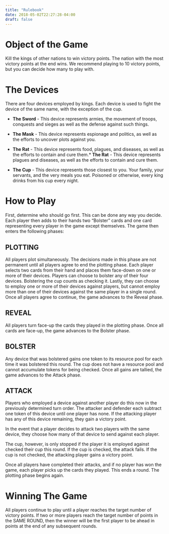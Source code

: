 ```yaml
---
title: "Rulebook"
date: 2018-05-02T22:27:28-04:00
draft: false
---
```


# Object of the Game

Kill the kings of other nations to win victory points. The nation with the most victory points at the end wins. We recommend playing to 10 victory points, but you can decide how many to play with.

# The Devices

There are four devices employed by kings. Each device is used to fight the device of the same name, with the exception of the cup.  
	
* **The Sword** - This device represents armies, the movement of troops, conquests and sieges as well as the defense against such things.
		
* **The Mask** - This device represents espionage and politics, as well as the efforts to uncover plots against you.  
		
* **The Rat** - This device represents food, plagues, and diseases, as well as the efforts to contain and cure them.* **The Rat** - This device represents plagues and diseases, as well as the efforts to contain and cure them.

* **The Cup** - This device represents those closest to you. Your family, your servants, and the very meals you eat. Poisoned or otherwise, every king drinks from his cup every night.

# How to Play
First, determine who should go first. This can be done any way you decide. Each player then adds to their hands two “Bolster” cards and one card representing every player in the game except themselves. The game then enters the following phases:
	
## **PLOTTING**

All players plot simultaneously. The decisions made in this phase are not permanent until all players agree to end the plotting phase. Each player selects two cards from their hand and places them face-down on one or more of their devices. Players can choose to bolster any of their four devices. Bolstering the cup counts as checking it. Lastly, they can choose to employ one or more of their devices against players, but cannot employ more than one of their devices against the same player in a single round. Once all players agree to continue, the game advances to the Reveal phase.
	
## **REVEAL**

All players turn face-up the cards they played in the plotting phase. Once all cards are face-up, the game advances to the Bolster phase.

## **BOLSTER**

Any device that was bolstered gains one token to its resource pool for each time it was bolstered this round. The cup does not have a resource pool and cannot accumulate tokens for being checked. Once all gains are tallied, the game advances to the Attack phase.

## **ATTACK**

Players who employed a device against another player do this now in the previously determined turn order. The attacker and defender each subtract one token of this device until one player has none. If the attacking player has any of this device remaining, they gain a victory point.

In the event that a player decides to attack two players with the same device, they choose how many of that device to send against each player.
	
The cup, however, is only stopped if the player it is employed against checked their cup this round. If the cup is checked, the attack fails. If the cup is not checked, the attacking player gains a victory point. 

Once all players have completed their attacks, and if no player has won the game, each player picks up the cards they played. This ends a round. The plotting phase begins again.

	
# Winning The Game

All players continue to play until a player reaches the target number of victory points. If two or more players reach the target number of points in the SAME ROUND, then the winner will be the first player to be ahead in points at the end of any subsequent rounds.
